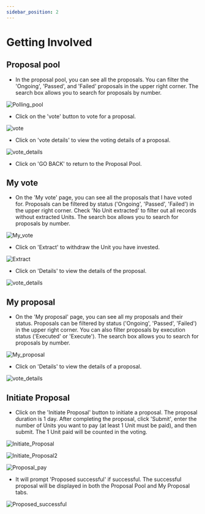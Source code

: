 ```yaml
---
sidebar_position: 2
---
```


# Getting Involved

## Proposal pool

- In the proposal pool, you can see all the proposals. You can filter the 'Ongoing', 'Passed', and 'Failed' proposals in the upper right corner. The search box allows you to search for proposals by number.

![Polling_pool](/img/docs/3.1Polling_pool.png)

- Click on the 'vote' button to vote for a proposal.

![vote](/img/docs/3.1.1vote.png)

- Click on 'vote details' to view the voting details of a proposal.

![vote_details](/img/docs/3.1.2vote_details.png)

- Click on 'GO BACK' to return to the Proposal Pool.

## My vote

- On the 'My vote' page, you can see all the proposals that I have voted for. Proposals can be filtered by status ('Ongoing', 'Passed', 'Failed') in the upper right corner. Check 'No Unit extracted' to filter out all records without extracted Units. The search box allows you to search for proposals by number.

![My_vote](/img/docs/3.2.1My_vote.png)

- Click on 'Extract' to withdraw the Unit you have invested.

![Extract](/img/docs/3.2.2Extract.png)

- Click on 'Details' to view the details of the proposal.

![vote_details](/img/docs/3.1.2vote_details.png)

## My proposal

- On the 'My proposal' page, you can see all my proposals and their status. Proposals can be filtered by status ('Ongoing', 'Passed', 'Failed') in the upper right corner. You can also filter proposals by execution status ('Executed' or 'Execute'). The search box allows you to search for proposals by number.

![My_proposal](/img/docs/3.3.1My_proposal.png)

- Click on 'Details' to view the details of a proposal.

![vote_details](/img/docs/3.1.2vote_details.png)

## Initiate Proposal

- Click on the 'Initiate Proposal' button to initiate a proposal. The proposal duration is 1 day. After completing the proposal, click 'Submit', enter the number of Units you want to pay (at least 1 Unit must be paid), and then submit. The 1 Unit paid will be counted in the voting.

![Initiate_Proposal](/img/docs/3.3.3Initiate_Proposal.png)

![Initiate_Proposal2](/img/docs/3.3.3Initiate_Proposal2.png)

![Proposal_pay](/img/docs/3.3.4Proposal_pay.png)

- It will prompt 'Proposed successful' if successful. The successful proposal will be displayed in both the Proposal Pool and My Proposal tabs.

![Proposed_successful](/img/docs/3.3.5Proposed_successful.png)
